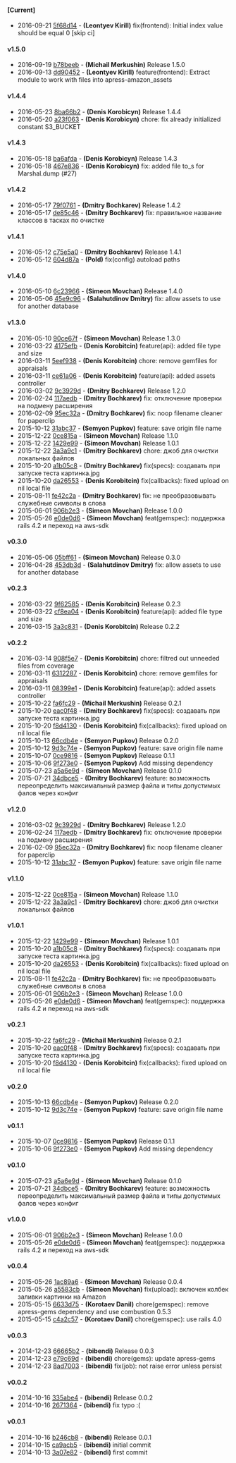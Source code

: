 
#### [Current]
 * 2016-09-21 [5f68d14](../../commit/5f68d14) - __(Leontyev Kirill)__ fix(frontend): Initial index value should be equal 0 [skip ci]

#### v1.5.0
 * 2016-09-19 [b78beeb](../../commit/b78beeb) - __(Michail Merkushin)__ Release 1.5.0
 * 2016-09-13 [dd90452](../../commit/dd90452) - __(Leontyev Kirill)__ feature(frontend): Extract module to work with files into apress-amazon_assets

#### v1.4.4
 * 2016-05-23 [8ba66b2](../../commit/8ba66b2) - __(Denis Korobicyn)__ Release 1.4.4
 * 2016-05-20 [a23f063](../../commit/a23f063) - __(Denis Korobicyn)__ chore: fix already initialized constant S3_BUCKET

#### v1.4.3
 * 2016-05-18 [ba6afda](../../commit/ba6afda) - __(Denis Korobicyn)__ Release 1.4.3
 * 2016-05-18 [467e836](../../commit/467e836) - __(Denis Korobicyn)__ fix: added file to_s for Marshal.dump (#27)

#### v1.4.2
 * 2016-05-17 [79f0761](../../commit/79f0761) - __(Dmitry Bochkarev)__ Release 1.4.2
 * 2016-05-17 [de85c46](../../commit/de85c46) - __(Dmitry Bochkarev)__ fix: правильное название классов в тасках по очистке

#### v1.4.1
 * 2016-05-12 [c75e5a0](../../commit/c75e5a0) - __(Dmitry Bochkarev)__ Release 1.4.1
 * 2016-05-12 [604d87a](../../commit/604d87a) - __(Pold)__ fix(config) autoload paths

#### v1.4.0
 * 2016-05-10 [6c23966](../../commit/6c23966) - __(Simeon Movchan)__ Release 1.4.0
 * 2016-05-06 [45e9c96](../../commit/45e9c96) - __(Salahutdinov Dmitry)__ fix: allow assets to use for another database

#### v1.3.0
 * 2016-05-10 [90ce67f](../../commit/90ce67f) - __(Simeon Movchan)__ Release 1.3.0
 * 2016-03-22 [4175efb](../../commit/4175efb) - __(Denis Korobitcin)__ feature(api): added file type and size
 * 2016-03-11 [5eef938](../../commit/5eef938) - __(Denis Korobitcin)__ chore: remove gemfiles for appraisals
 * 2016-03-11 [ce61a06](../../commit/ce61a06) - __(Denis Korobitcin)__ feature(api): added assets controller
 * 2016-03-02 [9c3929d](../../commit/9c3929d) - __(Dmitry Bochkarev)__ Release 1.2.0
 * 2016-02-24 [117aedb](../../commit/117aedb) - __(Dmitry Bochkarev)__ fix: отключение проверки на подмену расширения
 * 2016-02-09 [95ec32a](../../commit/95ec32a) - __(Dmitry Bochkarev)__ fix: noop filename cleaner for paperclip
 * 2015-10-12 [31abc37](../../commit/31abc37) - __(Semyon Pupkov)__ feature: save origin file name
 * 2015-12-22 [0ce815a](../../commit/0ce815a) - __(Simeon Movchan)__ Release 1.1.0
 * 2015-12-22 [1429e99](../../commit/1429e99) - __(Simeon Movchan)__ Release 1.0.1
 * 2015-12-22 [3a3a9c1](../../commit/3a3a9c1) - __(Dmitry Bochkarev)__ chore: джоб для очистки локальных файлов
 * 2015-10-20 [a1b05c8](../../commit/a1b05c8) - __(Dmitry Bochkarev)__ fix(specs): создавать при запуске теста картинка.jpg
 * 2015-10-20 [da26553](../../commit/da26553) - __(Denis Korobitcin)__ fix(callbacks): fixed upload on nil local file
 * 2015-08-11 [fe42c2a](../../commit/fe42c2a) - __(Dmitry Bochkarev)__ fix: не преобразовывать служебные символы в слова
 * 2015-06-01 [906b2e3](../../commit/906b2e3) - __(Simeon Movchan)__ Release 1.0.0
 * 2015-05-26 [e0de0d6](../../commit/e0de0d6) - __(Simeon Movchan)__ feat(gemspec): поддержка rails 4.2 и переход на aws-sdk

#### v0.3.0
 * 2016-05-06 [05bff61](../../commit/05bff61) - __(Simeon Movchan)__ Release 0.3.0
 * 2016-04-28 [453db3d](../../commit/453db3d) - __(Salahutdinov Dmitry)__ fix: allow assets to use for another database

#### v0.2.3
 * 2016-03-22 [9f62585](../../commit/9f62585) - __(Denis Korobitcin)__ Release 0.2.3
 * 2016-03-22 [cf8ea04](../../commit/cf8ea04) - __(Denis Korobitcin)__ feature(api): added file type and size
 * 2016-03-15 [3a3c831](../../commit/3a3c831) - __(Denis Korobitcin)__ Release 0.2.2

#### v0.2.2
 * 2016-03-14 [908f5e7](../../commit/908f5e7) - __(Denis Korobitcin)__ chore: filtred out unneeded files from coverage
 * 2016-03-11 [6312287](../../commit/6312287) - __(Denis Korobitcin)__ chore: remove gemfiles for appraisals
 * 2016-03-11 [08399e1](../../commit/08399e1) - __(Denis Korobitcin)__ feature(api): added assets controller
 * 2015-10-22 [fa6fc29](../../commit/fa6fc29) - __(Michail Merkushin)__ Release 0.2.1
 * 2015-10-20 [eac0f48](../../commit/eac0f48) - __(Dmitry Bochkarev)__ fix(specs): создавать при запуске теста картинка.jpg
 * 2015-10-20 [f8d4130](../../commit/f8d4130) - __(Denis Korobitcin)__ fix(callbacks): fixed upload on nil local file
 * 2015-10-13 [66cdb4e](../../commit/66cdb4e) - __(Semyon Pupkov)__ Release 0.2.0
 * 2015-10-12 [9d3c74e](../../commit/9d3c74e) - __(Semyon Pupkov)__ feature: save origin file name
 * 2015-10-07 [0ce9816](../../commit/0ce9816) - __(Semyon Pupkov)__ Release 0.1.1
 * 2015-10-06 [9f273e0](../../commit/9f273e0) - __(Semyon Pupkov)__ Add missing dependency
 * 2015-07-23 [a5a6e9d](../../commit/a5a6e9d) - __(Simeon Movchan)__ Release 0.1.0
 * 2015-07-21 [34dbce5](../../commit/34dbce5) - __(Dmitry Bochkarev)__ feature: возможность переопределить максимальный размер файла и типы допустимых фалов через конфиг

#### v1.2.0
 * 2016-03-02 [9c3929d](../../commit/9c3929d) - __(Dmitry Bochkarev)__ Release 1.2.0
 * 2016-02-24 [117aedb](../../commit/117aedb) - __(Dmitry Bochkarev)__ fix: отключение проверки на подмену расширения
 * 2016-02-09 [95ec32a](../../commit/95ec32a) - __(Dmitry Bochkarev)__ fix: noop filename cleaner for paperclip
 * 2015-10-12 [31abc37](../../commit/31abc37) - __(Semyon Pupkov)__ feature: save origin file name

#### v1.1.0
 * 2015-12-22 [0ce815a](../../commit/0ce815a) - __(Simeon Movchan)__ Release 1.1.0
 * 2015-12-22 [3a3a9c1](../../commit/3a3a9c1) - __(Dmitry Bochkarev)__ chore: джоб для очистки локальных файлов

#### v1.0.1
 * 2015-12-22 [1429e99](../../commit/1429e99) - __(Simeon Movchan)__ Release 1.0.1
 * 2015-10-20 [a1b05c8](../../commit/a1b05c8) - __(Dmitry Bochkarev)__ fix(specs): создавать при запуске теста картинка.jpg
 * 2015-10-20 [da26553](../../commit/da26553) - __(Denis Korobitcin)__ fix(callbacks): fixed upload on nil local file
 * 2015-08-11 [fe42c2a](../../commit/fe42c2a) - __(Dmitry Bochkarev)__ fix: не преобразовывать служебные символы в слова
 * 2015-06-01 [906b2e3](../../commit/906b2e3) - __(Simeon Movchan)__ Release 1.0.0
 * 2015-05-26 [e0de0d6](../../commit/e0de0d6) - __(Simeon Movchan)__ feat(gemspec): поддержка rails 4.2 и переход на aws-sdk

#### v0.2.1
 * 2015-10-22 [fa6fc29](../../commit/fa6fc29) - __(Michail Merkushin)__ Release 0.2.1
 * 2015-10-20 [eac0f48](../../commit/eac0f48) - __(Dmitry Bochkarev)__ fix(specs): создавать при запуске теста картинка.jpg
 * 2015-10-20 [f8d4130](../../commit/f8d4130) - __(Denis Korobitcin)__ fix(callbacks): fixed upload on nil local file

#### v0.2.0
 * 2015-10-13 [66cdb4e](../../commit/66cdb4e) - __(Semyon Pupkov)__ Release 0.2.0
 * 2015-10-12 [9d3c74e](../../commit/9d3c74e) - __(Semyon Pupkov)__ feature: save origin file name

#### v0.1.1
 * 2015-10-07 [0ce9816](../../commit/0ce9816) - __(Semyon Pupkov)__ Release 0.1.1
 * 2015-10-06 [9f273e0](../../commit/9f273e0) - __(Semyon Pupkov)__ Add missing dependency

#### v0.1.0
 * 2015-07-23 [a5a6e9d](../../commit/a5a6e9d) - __(Simeon Movchan)__ Release 0.1.0
 * 2015-07-21 [34dbce5](../../commit/34dbce5) - __(Dmitry Bochkarev)__ feature: возможность переопределить максимальный размер файла и типы допустимых фалов через конфиг

#### v1.0.0
 * 2015-06-01 [906b2e3](../../commit/906b2e3) - __(Simeon Movchan)__ Release 1.0.0
 * 2015-05-26 [e0de0d6](../../commit/e0de0d6) - __(Simeon Movchan)__ feat(gemspec): поддержка rails 4.2 и переход на aws-sdk

#### v0.0.4
 * 2015-05-26 [1ac89a6](../../commit/1ac89a6) - __(Simeon Movchan)__ Release 0.0.4
 * 2015-05-26 [a5583cb](../../commit/a5583cb) - __(Simeon Movchan)__ fix(upload): включен колбек заливки картинки на Amazon
 * 2015-05-15 [6633d75](../../commit/6633d75) - __(Korotaev Danil)__ chore(gemspec): remove apress-gems dependency and use combustion 0.5.3
 * 2015-05-15 [c4a2c57](../../commit/c4a2c57) - __(Korotaev Danil)__ chore(gemspec): use rails 4.0

#### v0.0.3
 * 2014-12-23 [66665b2](../../commit/66665b2) - __(bibendi)__ Release 0.0.3
 * 2014-12-23 [e79c69d](../../commit/e79c69d) - __(bibendi)__ chore(gems): update apress-gems
 * 2014-12-23 [8ad7003](../../commit/8ad7003) - __(bibendi)__ fix(job): not raise error unless persist

#### v0.0.2
 * 2014-10-16 [335abe4](../../commit/335abe4) - __(bibendi)__ Release 0.0.2
 * 2014-10-16 [2671364](../../commit/2671364) - __(bibendi)__ fix typo :(

#### v0.0.1
 * 2014-10-16 [b246cb8](../../commit/b246cb8) - __(bibendi)__ Release 0.0.1
 * 2014-10-15 [ca9acb5](../../commit/ca9acb5) - __(bibendi)__ initial commit
 * 2014-10-13 [3a07e82](../../commit/3a07e82) - __(bibendi)__ first commit
